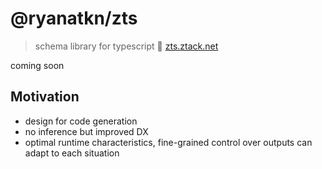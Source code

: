 # @ryanatkn/zts

> schema library for typescript 🧱 [zts.ztack.net](https://zts.ztack.net/)

coming soon

## Motivation

- design for code generation
- no inference but improved DX
- optimal runtime characteristics, fine-grained control over outputs can adapt to each situation
